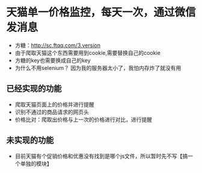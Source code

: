  # 天猫单一价格监控，每天一次，通过微信发消息

 - 方糖：http://sc.ftqq.com/3.version
 - 由于爬取天猫这个东西需要用到cookie,需要替换自己的cookie
 - 方糖的key也需要换成自己的key
 - 为什么不用selenium？ 因为我的服务器太小了，我怕内存炸了就没有用
  
 ## 已经实现的功能
 - 爬取天猫页面上的价格并进行提醒
 - 识别不通过的商品请求的网页头 
 - 价格比对：爬取出价格与上一次的价格进行对比，进行提醒


## 未实现的功能
 - 目前天猫有个促销价格和优惠没有找到是哪个js文件，所以暂时先不写【搞一个单独的模块】

